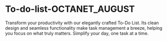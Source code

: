 # To-do-list-OCTANET_AUGUST
Transform your productivity with our elegantly crafted To-Do List. Its clean design and seamless functionality make task management a breeze, helping you focus on what truly matters. Simplify your day, one task at a time.
